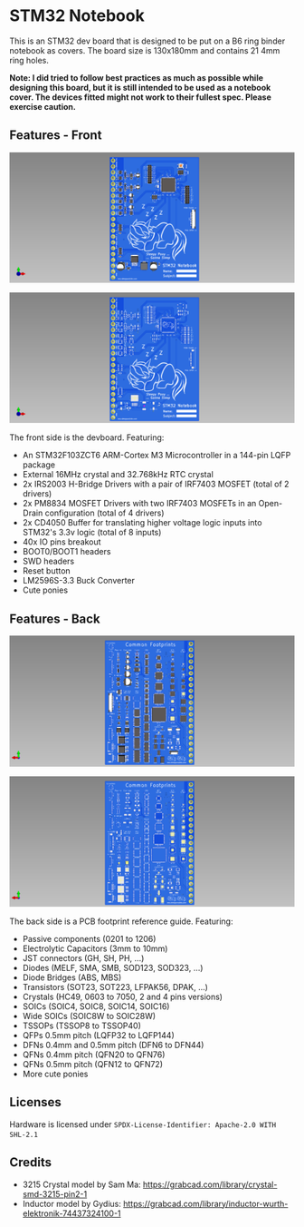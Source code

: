 # STM32 Notebook

This is an STM32 dev board that is designed to be put on a B6 ring binder notebook as covers. The board size is 130x180mm and contains 21 4mm ring holes.

**Note: I did tried to follow best practices as much as possible while designing this board, but it is still intended to be used as a notebook cover. The devices fitted might not work to their fullest spec. Please exercise caution.**

## Features - Front

![](pics/front.png)

![](pics/front_noparts.png)

The front side is the devboard. Featuring:

 - An STM32F103ZCT6 ARM-Cortex M3 Microcontroller in a 144-pin LQFP package
 - External 16MHz crystal and 32.768kHz RTC crystal
 - 2x IRS2003 H-Bridge Drivers with a pair of IRF7403 MOSFET (total of 2 drivers)
 - 2x PM8834 MOSFET Drivers with two IRF7403 MOSFETs in an Open-Drain configuration (total of 4 drivers)
 - 2x CD4050 Buffer for translating higher voltage logic inputs into STM32's 3.3v logic (total of 8 inputs)
 - 40x IO pins breakout
 - BOOT0/BOOT1 headers
 - SWD headers
 - Reset button
 - LM2596S-3.3 Buck Converter
 - Cute ponies

## Features - Back

![](pics/back.png)

![](pics/back_noparts.png)

The back side is a PCB footprint reference guide. Featuring:

 - Passive components (0201 to 1206)
 - Electrolytic Capacitors (3mm to 10mm)
 - JST connectors (GH, SH, PH, ...)
 - Diodes (MELF, SMA, SMB, SOD123, SOD323, ...)
 - Diode Bridges (ABS, MBS)
 - Transistors (SOT23, SOT223, LFPAK56, DPAK, ...)
 - Crystals (HC49, 0603 to 7050, 2 and 4 pins versions)
 - SOICs (SOIC4, SOIC8, SOIC14, SOIC16)
 - Wide SOICs (SOIC8W to SOIC28W)
 - TSSOPs (TSSOP8 to TSSOP40)
 - QFPs 0.5mm pitch (LQFP32 to LQFP144)
 - DFNs 0.4mm and 0.5mm pitch (DFN6 to DFN44)
 - QFNs 0.4mm pitch (QFN20 to QFN76)
 - QFNs 0.5mm pitch (QFN12 to QFN72)
 - More cute ponies
 
 ## Licenses
 
 Hardware is licensed under `SPDX-License-Identifier: Apache-2.0 WITH SHL-2.1`
 
 ## Credits

 - 3215 Crystal model by Sam Ma: https://grabcad.com/library/crystal-smd-3215-pin2-1
 - Inductor model by Gydius: https://grabcad.com/library/inductor-wurth-elektronik-74437324100-1
